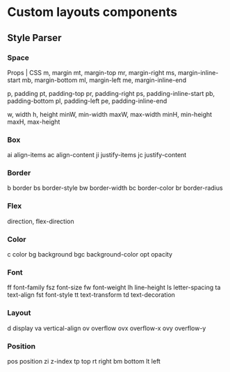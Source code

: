 # Custom layouts components

## Style Parser

### Space

Props | CSS
m, margin
mt, margin-top
mr, margin-right
ms, margin-inline-start
mb, margin-bottom
ml, margin-left
me, margin-inline-end

p, padding
pt, padding-top
pr, padding-right
ps, padding-inline-start
pb, padding-bottom
pl, padding-left
pe, padding-inline-end

w, width
h, height
minW, min-width
maxW, max-width
minH, min-height
maxH, max-height

### Box

ai	align-items
ac	align-content
ji	justify-items
jc	justify-content

### Border

b	border
bs	border-style
bw	border-width
bc	border-color
br  border-radius

### Flex

direction, flex-direction

### Color

c   color
bg  background
bgc background-color
opt opacity

### Font

ff  font-family
fsz font-size
fw  font-weight
lh  line-height
ls  letter-spacing
ta  text-align
fst font-style
tt  text-transform
td  text-decoration

### Layout

d   display
va  vertical-align
ov  overflow
ovx overflow-x
ovy overflow-y

### Position

pos position
zi  z-index
tp  top
rt  right
bm  bottom
lt  left
